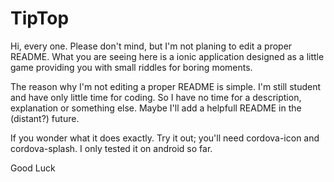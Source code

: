 # TipTop

Hi, every one. Please don't mind, but I'm not planing to edit a proper README.
What you are seeing here is a ionic application designed as a little game providing you with small riddles for boring moments.

The reason why I'm not editing a proper README is simple. I'm still student and have only little time for coding. So I have no time for a description, explanation or something else. Maybe I'll add a helpfull README in the (distant?) future.

If you wonder what it does exactly. Try it out; you'll need cordova-icon and cordova-splash. I only tested it on android so far.

Good Luck
